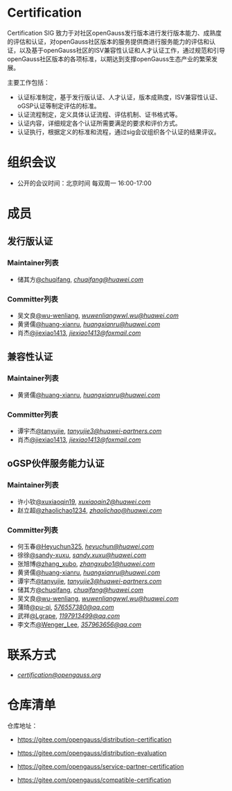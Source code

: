 # Certification

Certification SIG 致力于对社区openGauss发行版本进行发行版本能力、成熟度的评估和认证，对openGauss社区版本的服务提供商进行服务能力的评估和认证，以及基于openGauss社区的ISV兼容性认证和人才认证工作，通过规范和引导openGauss社区版本的各项标准，以期达到支撑openGauss生态产业的繁荣发展。

主要工作包括：

- 认证标准制定，基于发行版认证、人才认证，版本成熟度，ISV兼容性认证、oGSP认证等制定评估的标准。
- 认证流程制定，定义具体认证流程、评估机制、证书格式等。
- 认证内容，详细规定各个认证所需要满足的要求和评价方式。
- 认证执行，根据定义的标准和流程，通过sig会议组织各个认证的结果评议。

# 组织会议

- 公开的会议时间：北京时间 每双周一 16:00-17:00

# 成员

## 发行版认证

### Maintainer列表

- 储其方[@chuqifang](https://gitee.com/chuqifang), *chuqifang@huawei.com*

### Committer列表

- 吴文良[@wu-wenliang](https://gitee.com/wu-wenliang), *wuwenliangwwl.wu@huawei.com*
- 黄贤儒[@huang-xianru](https://gitee.com/huang-xianru), *huangxianru@huawei.com*
- 肖杰[@jiexiao1413](https://gitee.com/jiexiao1413), *jiexiao1413@foxmail.com*


## 兼容性认证

### Maintainer列表

- 黄贤儒[@huang-xianru](https://gitee.com/huang-xianru), *huangxianru@huawei.com*

### Committer列表

- 谭宇杰[@tanyujie](https://gitee.com/tanyujie3), *tanyujie3@huawei-partners.com*
- 肖杰[@jiexiao1413](https://gitee.com/jiexiao1413), *jiexiao1413@foxmail.com*


## oGSP伙伴服务能力认证

### Maintainer列表

- 许小钦[@xuxiaoqin19](https://gitee.com/xuxiaoqin19), *xuxiaoqin2@huawei.com*
- 赵立超[@zhaolichao1234](https://gitee.com/zhaolichao1234), *zhaolichao@huawei.com*

### Committer列表

- 何玉春[@Heyuchun325](https://gitee.com/Heyuchun325), *heyuchun@huawei.com*
- 徐徐[@sandy-xuxu](https://gitee.com/sandy-xuxu), *sandy.xuxu@huawei.com*
- 张旭博[@zhang_xubo](https://gitee.com/zhang_xubo), *zhangxubo1@huawei.com*
- 黄贤儒[@huang-xianru](https://gitee.com/huang-xianru), *huangxianru@huawei.com*
- 谭宇杰[@tanyujie](https://gitee.com/tanyujie3), *tanyujie3@huawei-partners.com*
- 储其方[@chuqifang](https://gitee.com/chuqifang), *chuqifang@huawei.com*
- 吴文良[@wu-wenliang](https://gitee.com/wu-wenliang), *wuwenliangwwl.wu@huawei.com*
- 蒲琦[@pu-qi](https://gitee.com/pu-qi), *576557380@qq.com*
- 武祥[@Lgrape](https://gitee.com/Lgrape), *1197913499@qq.com*
- 李文杰[@Wenger_Lee](https://gitee.com/Wenger_Lee), *357963656@qq.com*

# 联系方式

- *certification@opengauss.org*

# 仓库清单

仓库地址：

- https://gitee.com/opengauss/distribution-certification

- https://gitee.com/opengauss/distribution-evaluation

- https://gitee.com/opengauss/service-partner-certification

- https://gitee.com/opengauss/compatible-certification
